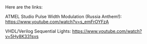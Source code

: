 Here are the links:

ATMEL Studio Pulse Width Modulation (Russia Anthem!):
https://www.youtube.com/watch?v=s_emFrOYFzA

VHDL/Verilog Sequential Lights:
https://www.youtube.com/watch?v=5Hy8K331svs
